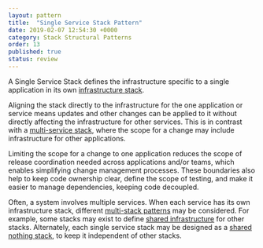 ```yaml
---
layout: pattern
title:  "Single Service Stack Pattern"
date: 2019-02-07 12:54:30 +0000
category: Stack Structural Patterns
order: 13
published: true
status: review
---
```


A Single Service Stack defines the infrastructure specific to a single application in its own
[infrastructure stack](/patterns/core-stack/).

Aligning the stack directly to the infrastructure for the one application or service means updates and other changes can be applied to it without directly affecting the infrastructure for other services. This is in contrast with a [multi-service stack](multi-service-stack.html), where the scope for a change may include infrastructure for other applications.

Limiting the scope for a change to one application reduces the scope of release coordination needed across applications and/or teams, which enables simplifying change management processes. These boundaries also help to keep code ownership clear, define the scope of testing, and make it easier to manage dependencies, keeping code decoupled.

Often, a system involves multiple services. When each service has its own infrastructure stack, different [multi-stack patterns](/patterns/multiple-stacks/) may be considered. For example, some stacks may exist to define [shared infrastructure](/patterns/multiple-stacks/shared-infrastructure-stack.html) for other stacks. Alternately, each single service stack may be designed as a [shared nothing stack](/patterns/multiple-stacks/shared-nothing-stack.html), to keep it independent of other stacks.

